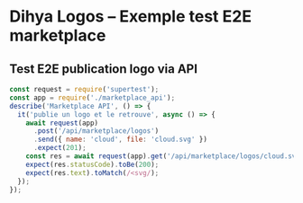 # Dihya Logos – Exemple test E2E marketplace

## Test E2E publication logo via API
```js
const request = require('supertest');
const app = require('./marketplace_api');
describe('Marketplace API', () => {
  it('publie un logo et le retrouve', async () => {
    await request(app)
      .post('/api/marketplace/logos')
      .send({ name: 'cloud', file: 'cloud.svg' })
      .expect(201);
    const res = await request(app).get('/api/marketplace/logos/cloud.svg');
    expect(res.statusCode).toBe(200);
    expect(res.text).toMatch(/<svg/);
  });
});
```
